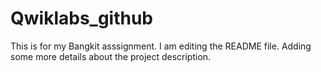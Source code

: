 # Qwiklabs_github
This is for my Bangkit asssignment.
I am editing the README file. Adding some more details about the project description.
